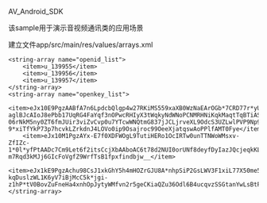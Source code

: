 
AV_Android_SDK

该sample用于演示音视频通讯类的应用场景


建立文件app/src/main/res/values/arrays.xml

<?xml version="1.0" encoding="utf-8"?>
<resources>

    <string-array name="openid_list">
        <item>u_139955</item>
        <item>u_139956</item>
        <item>u_139957</item>
    </string-array>
    <string-array name="openkey_list">
        <item>eJx10E9PgzAABfA7n6LpdcbQlgp4w27RKiMS559xaXB0WzNaEArOGb*7CRD77r*yUveZ8OAAAu4ofzfLWqOmOF-aglBJcAIoJ8ePbb17UqRG4FaYqf3nOPwcRHIyX3tWqkyNdWNoPCNMRHNiKqkMaqtTqBTiAShpSORFvsxDD3-06rNkM5ny0ZT6fmJUir3viZvCvp0u7YTcwWNQtmG837jJCLjrveXL9OdcS3UZLwlPVP9Np9zoKub2-9*xiTfYkP73p7hcvkLZrkdnJ4LOVo0ip9Osajroc99OeeXjatqswAoPPlfAMT0Fye</item>
        <item>eJx10M1PgzAYx-E7f0XDFWOgL9TutiHERo1OcIRTw0unTTNWoWMsxv-ZfIZc-1*0l*yfPtAADc7Cm9Let6f2itsCcjXbAAboAC6t78d2NUI0orUNf8deyfDyIazJQcjeqkKLdWdpOChMEzmxHVyNaqrbqAgwgQYyScib7RYpq7vtOrjyk*x0XE11EzDDzH6KjpQxLGLMe0IjEtUz8znNUvxNusVl*eV0TtkX8uH0eiqmT5XuXZGm7uMl1EPjc9ruzutRrfUg01OVmDeXI-m7Rqd3kMJj6GIcFoVgfZ9WrfTsB1fpxfindbjw__</item>
        <item>eJx1kE9PgzAchu98CsJ1xkGhY5h4mHOZrGJU8A*nhpSiP2GsLWV3F1xiL77X50me5P2ybNt2stv0vGBs07ea6r3gjn1hO57vhc7ZHxcCSlpo6qvylwfuccgPPcPiOwGK06LSXA0WwhE6aoYCJW81VHASeur5UYTNVFfWdMj93*ngbYDJ4mke39QP6Yi-kqDuslzWL1K6yV7iBjMcC5k*jgi-z1hP*tV0BovZuFneHa4xnhOpJytyWMfvn2r5geCKiaQZu36Odl6B4ucqvzSSGtanYwLsBtPQRRODbrnqYNMOgmN9Wz8631y5</item>
    </string-array>

</resources>